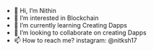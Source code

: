 - 👋 Hi, I’m Nithin
- 👀 I’m interested in Blockchain
- 🌱 I’m currently learning Creating Dapps
- 💞️ I’m looking to collaborate on creating Dapps
- 📫 How to reach me? instagram: @nitksh17

<!---
Nithin17S/Nithin17S is a ✨ special ✨ repository because its `README.md` (this file) appears on your GitHub profile.
You can click the Preview link to take a look at your changes.
--->
